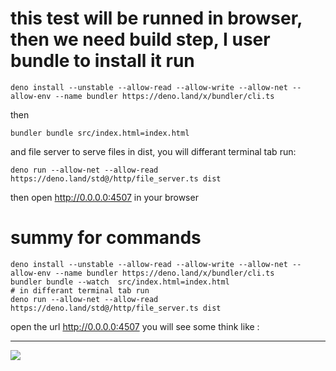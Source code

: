 # this test will be runned in browser, then we need build step, I user bundle to install it run
```
deno install --unstable --allow-read --allow-write --allow-net --allow-env --name bundler https://deno.land/x/bundler/cli.ts
```
then 
```
bundler bundle src/index.html=index.html
```
and file server to serve files in dist, you will  differant terminal tab run:
``` 
deno run --allow-net --allow-read https://deno.land/std@/http/file_server.ts dist
```
then open http://0.0.0.0:4507 in your browser

# summy for commands
```
deno install --unstable --allow-read --allow-write --allow-net --allow-env --name bundler https://deno.land/x/bundler/cli.ts
bundler bundle --watch  src/index.html=index.html 
# in differant terminal tab run
deno run --allow-net --allow-read https://deno.land/std@/http/file_server.ts dist
```
open the url http://0.0.0.0:4507 you will see some think like : <br>
<hr>
<image src="./oak-fetch-bowser-test.png">

 

 